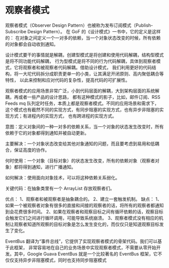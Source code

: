 # 观察者模式
观察者模式（Observer Design Pattern）也被称为发布订阅模式（Publish-Subscribe Design Pattern）。
在 GoF 的《设计模式》一书中，它的定义是这样的：
在对象之间定义一个一对多的依赖，当一个对象状态改变的时候，所有依赖的对象都会自动收到通知。

设计模式要干的事情就是解耦，创建型模式是将创建和使用代码解耦，结构型模式是将不同功能代码解耦，
行为型模式是将不同的行为代码解耦，具体到观察者模式，它将观察者和被观察者代码解耦。借助设计模式，
我们利用更好的代码结构，将一大坨代码拆分成职责更单一的小类，让其满足开闭原则、高内聚低耦合等特性，
以此来控制和应对代码的复杂性，提高代码的可扩展性。

观察者模式的应用场景非常广泛，小到代码层面的解耦，大到架构层面的系统解耦，再或者一些产品的设计思路，
都有这种模式的影子，比如，邮件订阅、RSS Feeds mq 队列定时任务，本质上都是观察者模式。不同的应用场景和需求下，
这个模式也有截然不同的实现方式，有同步阻塞的实现方式，也有异步非阻塞的实现方式；有进程内的实现方式，
也有跨进程的实现方式。

意图：定义对象间的一种一对多的依赖关系，当一个对象的状态发生改变时，所有依赖于它的对象都得到通知并被自动更新。

主要解决：一个对象状态改变给其他对象通知的问题，而且要考虑到易用和低耦合，保证高度的协作。

何时使用：一个对象（目标对象）的状态发生改变，所有的依赖对象（观察者对象）都将得到通知，进行广播通知。

如何解决：使用面向对象技术，可以将这种依赖关系弱化。

关键代码：在抽象类里有一个 ArrayList 存放观察者们。

优点： 1、观察者和被观察者是抽象耦合的。 2、建立一套触发机制。
缺点： 1、如果一个被观察者对象有很多的直接和间接的观察者的话，将所有的观察者都通知到会花费很多时间。 
2、如果在观察者和观察目标之间有循环依赖的话，观察目标会触发它们之间进行循环调用，可能导致系统崩溃。 
3、观察者模式没有相应的机制让观察者知道所观察的目标对象是怎么发生变化的，而仅仅只是知道观察目标发生了变化。

EventBus 翻译为“事件总线”，它提供了实现观察者模式的骨架代码。我们可以基于此框架，
非常容易地在自己的业务场景中实现观察者模式，不需要从零开始开发。其中，Google Guava EventBus 
就是一个比较著名的 EventBus 框架，它不仅仅支持异步非阻塞模式，同时也支持同步阻塞模式